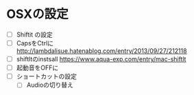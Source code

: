 # OSXの設定

- [ ] Shiftit の設定
- [ ] CapsをCtrlに
    http://lambdalisue.hatenablog.com/entry/2013/09/27/212118
- [ ] shiftltのinstsall
    https://www.aqua-exp.com/entry/mac-shiftlt
- [ ] 起動音をOFFに
- [ ] ショートカットの設定
  - [ ] Audioの切り替え
